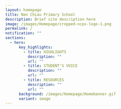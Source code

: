 ```yaml
---
layout: homepage
title: Nan Chiau Primary School
description: Brief site description here
image: /images/Homepage/cropped-ncps-logo-1.png
permalink: /
notification: ""
sections:
  - hero:
      key_highlights:
        - title: HIGHLIGHTS
          description: ""
          url: ""
        - title: STUDENT'S VOICE
          description: ""
          url: ""
        - title: RESOURCES
          description: ""
          url: ""
      background: /images/Homepage/Homebanner.gif
      variant: image
---
```

